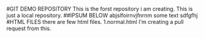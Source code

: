 #GIT DEMO REPOSITORY
This is the forst repository i am creating.
This is just a local repository.
##IPSUM BELOW
abjslfoirnvjfnrnm  some text
sdfgfhj
#HTML FILES
there are few html files.
1.normal.html
I'm creating a pull request from this.